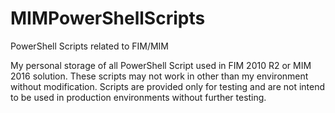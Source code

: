 # MIMPowerShellScripts
PowerShell Scripts related to FIM/MIM

My personal storage of all PowerShell Script used in FIM 2010 R2 or MIM 2016 solution.
These scripts may not work in other than my environment without modification.
Scripts are provided only for testing and are not intend to be used in production environments without further testing.
